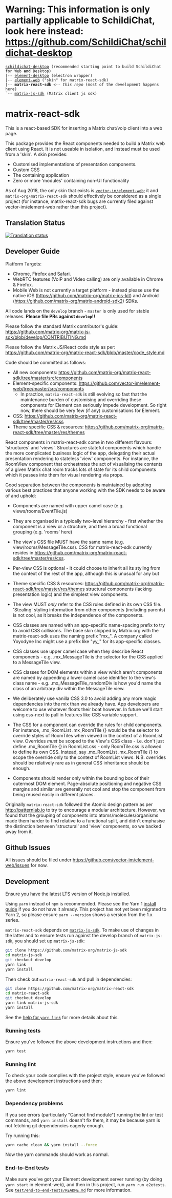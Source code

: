 # Warning: This information is only partially applicable to SchildiChat, look here instead: https://github.com/SchildiChat/schildichat-desktop

<pre><code><a href="https://github.com/SchildiChat/schildichat-desktop">schildichat-desktop</a> (recommended starting point to build SchildiChat for Web <b>and</b> Desktop)
|-- <a href="https://github.com/SchildiChat/element-desktop">element-desktop</a> (electron wrapper)
|-- <a href="https://github.com/SchildiChat/element-web">element-web</a> ("skin" for matrix-react-sdk)
|-- <b>matrix-react-sdk</b> <i>&lt;-- this repo</i> (most of the development happens here)
`-- <a href="https://github.com/SchildiChat/matrix-js-sdk">matrix-js-sdk</a> (Matrix client js sdk)
</code></pre>

matrix-react-sdk
================

This is a react-based SDK for inserting a Matrix chat/voip client into a web page.

This package provides the React components needed to build a Matrix web client
using React.  It is not useable in isolation, and instead must be used from
a 'skin'. A skin provides:
 * Customised implementations of presentation components.
 * Custom CSS
 * The containing application
 * Zero or more 'modules' containing non-UI functionality

As of Aug 2018, the only skin that exists is
[`vector-im/element-web`](https://github.com/vector-im/element-web/); it and
`matrix-org/matrix-react-sdk` should effectively
be considered as a single project (for instance, matrix-react-sdk bugs
are currently filed against vector-im/element-web rather than this project).

Translation Status
------------------
[![Translation status](https://translate.element.io/widgets/element-web/-/multi-auto.svg)](https://translate.element.io/engage/element-web/?utm_source=widget)

Developer Guide
---------------

Platform Targets:
 * Chrome, Firefox and Safari.
 * WebRTC features (VoIP and Video calling) are only available in Chrome & Firefox.
 * Mobile Web is not currently a target platform - instead please use the native
   iOS (https://github.com/matrix-org/matrix-ios-kit) and Android
   (https://github.com/matrix-org/matrix-android-sdk2) SDKs.

All code lands on the `develop` branch - `master` is only used for stable releases.
**Please file PRs against `develop`!!**

Please follow the standard Matrix contributor's guide:
https://github.com/matrix-org/matrix-js-sdk/blob/develop/CONTRIBUTING.md

Please follow the Matrix JS/React code style as per:
https://github.com/matrix-org/matrix-react-sdk/blob/master/code_style.md

Code should be committed as follows:
 * All new components:
   https://github.com/matrix-org/matrix-react-sdk/tree/master/src/components
 * Element-specific components:
   https://github.com/vector-im/element-web/tree/master/src/components
   * In practice, `matrix-react-sdk` is still evolving so fast that the
     maintenance burden of customising and overriding these components for
     Element can seriously impede development.  So right now, there should be
     very few (if any) customisations for Element.
 * CSS: https://github.com/matrix-org/matrix-react-sdk/tree/master/res/css
 * Theme specific CSS & resources:
   https://github.com/matrix-org/matrix-react-sdk/tree/master/res/themes

React components in matrix-react-sdk come in two different flavours:
'structures' and 'views'.  Structures are stateful components which handle the
more complicated business logic of the app, delegating their actual presentation
rendering to stateless 'view' components.  For instance, the RoomView component
that orchestrates the act of visualising the contents of a given Matrix chat
room tracks lots of state for its child components which it passes into them for
visual rendering via props.

Good separation between the components is maintained by adopting various best
practices that anyone working with the SDK needs to be aware of and uphold:

  * Components are named with upper camel case (e.g. views/rooms/EventTile.js)

  * They are organised in a typically two-level hierarchy - first whether the
    component is a view or a structure, and then a broad functional grouping
    (e.g. 'rooms' here)

  * The view's CSS file MUST have the same name (e.g. view/rooms/MessageTile.css).
    CSS for matrix-react-sdk currently resides in
    https://github.com/matrix-org/matrix-react-sdk/tree/master/res/css.

  * Per-view CSS is optional - it could choose to inherit all its styling from
    the context of the rest of the app, although this is unusual for any but
 * Theme specific CSS & resources:
   https://github.com/matrix-org/matrix-react-sdk/tree/master/res/themes
   structural components (lacking presentation logic) and the simplest view
   components.

  * The view MUST *only* refer to the CSS rules defined in its own CSS file.
    'Stealing' styling information from other components (including parents)
    is not cool, as it breaks the independence of the components.

  * CSS classes are named with an app-specific name-spacing prefix to try to
    avoid CSS collisions.  The base skin shipped by Matrix.org with the
    matrix-react-sdk uses the naming prefix "mx_".  A company called Yoyodyne
    Inc might use a prefix like "yy_" for its app-specific classes.

  * CSS classes use upper camel case when they describe React components - e.g.
    .mx_MessageTile is the selector for the CSS applied to a MessageTile view.

  * CSS classes for DOM elements within a view which aren't components are named
    by appending a lower camel case identifier to the view's class name - e.g.
    .mx_MessageTile_randomDiv is how you'd name the class of an arbitrary div
    within the MessageTile view.

  * We deliberately use vanilla CSS 3.0 to avoid adding any more magic
    dependencies into the mix than we already have.  App developers are welcome
    to use whatever floats their boat however.  In future we'll start using
    css-next to pull in features like CSS variable support.

  * The CSS for a component can override the rules for child components.
    For instance, .mx_RoomList .mx_RoomTile {} would be the selector to override
    styles of RoomTiles when viewed in the context of a RoomList view.
    Overrides *must* be scoped to the View's CSS class - i.e. don't just define
    .mx_RoomTile {} in RoomList.css - only RoomTile.css is allowed to define its
    own CSS.  Instead, say .mx_RoomList .mx_RoomTile {} to scope the override
    only to the context of RoomList views.  N.B. overrides should be relatively
    rare as in general CSS inheritance should be enough.

  * Components should render only within the bounding box of their outermost DOM
    element. Page-absolute positioning and negative CSS margins and similar are
    generally not cool and stop the component from being reused easily in
    different places.

Originally `matrix-react-sdk` followed the Atomic design pattern as per
http://patternlab.io to try to encourage a modular architecture.  However, we
found that the grouping of components into atoms/molecules/organisms
made them harder to find relative to a functional split, and didn't emphasise
the distinction between 'structural' and 'view' components, so we backed away
from it.

Github Issues
-------------

All issues should be filed under https://github.com/vector-im/element-web/issues
for now.

Development
-----------

Ensure you have the latest LTS version of Node.js installed.

Using `yarn` instead of `npm` is recommended. Please see the Yarn 1 [install
guide](https://classic.yarnpkg.com/docs/install) if you do not have it
already. This project has not yet been migrated to Yarn 2, so please ensure
`yarn --version` shows a version from the 1.x series.

`matrix-react-sdk` depends on
[`matrix-js-sdk`](https://github.com/matrix-org/matrix-js-sdk). To make use of
changes in the latter and to ensure tests run against the develop branch of
`matrix-js-sdk`, you should set up `matrix-js-sdk`:

```bash
git clone https://github.com/matrix-org/matrix-js-sdk
cd matrix-js-sdk
git checkout develop
yarn link
yarn install
```

Then check out `matrix-react-sdk` and pull in dependencies:

```bash
git clone https://github.com/matrix-org/matrix-react-sdk
cd matrix-react-sdk
git checkout develop
yarn link matrix-js-sdk
yarn install
```

See the [help for `yarn link`](https://classic.yarnpkg.com/docs/cli/link) for
more details about this.

### Running tests

Ensure you've followed the above development instructions and then:

```bash
yarn test
```

### Running lint

To check your code complies with the project style, ensure you've followed the
above development instructions and then:

```bash
yarn lint
```

### Dependency problems

If you see errors (particularly "Cannot find module") running the lint or test
commands, and `yarn install` doesn't fix them, it may be because
yarn is not fetching git dependencies eagerly enough.

Try running this:

```bash
yarn cache clean && yarn install --force
```

Now the yarn commands should work as normal.

### End-to-End tests

Make sure you've got your Element development server running (by doing `yarn
start` in element-web), and then in this project, run `yarn run e2etests`. See
[`test/end-to-end-tests/README.md`](https://github.com/matrix-org/matrix-react-sdk/blob/develop/test/end-to-end-tests/README.md)
for more information.
